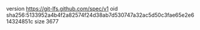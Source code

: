 version https://git-lfs.github.com/spec/v1
oid sha256:5133952a4b4f2a82574f24d38ab7d530747a32ac5d50c3fae65e2e614324851c
size 3677

